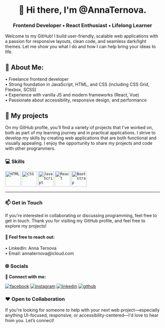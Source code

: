 <h1 align="center">
👋 Hi there, I'm @AnnaTernova.<br> 
</h1>
 
 <h3 align="center">
 Frontend Developer • React Enthusiast • Lifelong Learner
</h3> 

Welcome to my GitHub! I build user-friendly, scalable web applications with a passion for responsive layouts, clean code, and seamless dark/light themes. Let me show you what I do and how I can help bring your ideas to life.

<h2>💫 About Me:</h2> 
• Freelance frontend developer <br>
• Strong foundation in JavaScript, HTML, and CSS (including CSS Grid, Flexbox, SCSS)<br>
• Experience with vanilla JS and modern frameworks (React, Vue)<br>
• Passionate about accessibility, responsive design, and performance<br>

<h2>💼 My projects </h2>
On my GitHub profile, you'll find a variety of projects that I've worked on, both as part of my learning journey and in practical applications. I strive to develop my skills by creating web applications that are both functional and visually appealing. I enjoy the opportunity to share my projects and code with other programmers.

<h3>💻 Skills</h3> 
<div>
<code><img width="50" src="https://user-images.githubusercontent.com/25181517/192158954-f88b5814-d510-4564-b285-dff7d6400dad.png" alt="HTML" title="HTML"/></code>
<code><img width="50" src="https://user-images.githubusercontent.com/25181517/183898674-75a4a1b1-f960-4ea9-abcb-637170a00a75.png" alt="CSS" title="CSS"/></code>
<code><img width="50" src="https://user-images.githubusercontent.com/25181517/117447155-6a868a00-af3d-11eb-9cfe-245df15c9f3f.png" alt="JavaScript" title="JavaScript"/></code>
<code><img width="50" src="https://user-images.githubusercontent.com/25181517/183897015-94a058a6-b86e-4e42-a37f-bf92061753e5.png" alt="React" title="React"/></code>
<code><img width="50" src="https://user-images.githubusercontent.com/25181517/183898054-b3d693d4-dafb-4808-a509-bab54cf5de34.png" alt="Bootstrap" title="Bootstrap"/></code>


 <hr>
<h3>📫 Get in Touch</h3>
If you're interested in collaborating or discussing programming, feel free to get in touch. 
Thank you for visiting my GitHub profile, and feel free to explore my projects!<br>
  <h4>💌 Feel free to reach out: </h4>
• LinkedIn: Anna Ternova <br>
• Email: annaternova@icloud.com <br>
	
</div> 
<h3>🌐 Socials</h3>

 <b>🤝 Connect with me:</b><br>
 
[![facebook](https://github.com/shikhar1020jais1/Git-Social/blob/master/Icons/Facebook.png (Facebook))][1]
[![instagram](https://github.com/shikhar1020jais1/Git-Social/blob/master/Icons/Instagram.png (Instagram))][2] 
[![linkedin](https://github.com/shikhar1020jais1/Git-Social/blob/master/Icons/LinkedIn.png (LinkedIn))][3]
[![github](https://github.com/shikhar1020jais1/Git-Social/blob/master/Icons/Github.png (Github))][4]


<!-- To Link your profile to the media buttons -->

[1]: https://www.facebook.com/anna.ternova12
[2]: https://instagram.com/annternova
[3]: https://www.linkedin.com/in/anna-ternova-6b0342273
[4]: https://github.com/AnnaTernova

<h3>❤️ Open to Collaboration</h3>

If you're looking for someone to help with your next web project—especially anything UI-focused, responsive, or accessibility-centered—I'd love to hear from you. Let’s connect!
